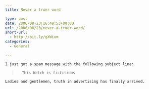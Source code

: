 ```yaml
---
title: Never a truer word

type: post
date: 2006-08-23T16:49:53+00:00
url: /2006/08/23/never-a-truer-word/
short-url:
  - http://bit.ly/gXWium
categories:
  - General

---
```

<div class='microid-mailto+http:sha1:37a776e25c57882a52e3b322cb52193a2d7dd7d7'>
  
    I just got a spam message with the following subject line:
  
  
  <blockquote>
    
      This Watch is fictitious
    
  </blockquote>
  
  
    Ladies and gentlemen, truth in advertising has finally arrived.
  
